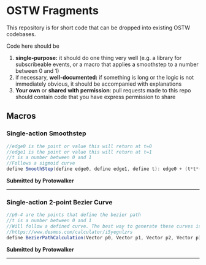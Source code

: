# OSTW Fragments
This repository is for short code that can be dropped into existing OSTW codebases.

Code here should be 
1. **single-purpose:** it should do one thing very well (e.g. a library for subscribeable events, or a macro that applies a smoothstep to a number between 0 and 1)
2. if necessary, **well-documented:** if something is long or the logic is not immediately obvious, it should be accompanied with explanations
3. **Your own** or **shared with permission**: pull requests made to this repo should contain code that you have express permission to share


## Macros
### Single-action Smoothstep
```cs
//edge0 is the point or value this will return at t=0
//edge1 is the point or value this will return at t=1
//t is a number between 0 and 1
//Follows a sigmoid curve
define SmoothStep(define edge0, define edge1, define t): edge0 + (t*t*(3-(2*t)))*edge1;
```
**Submitted by Protowalker**

---

### Single-action 2-point Bezier Curve
```cs
//p0-4 are the points that define the bezier path
//t is a number between 0 and 1
//Will follow a defined curve. The best way to generate these curves is via this desmos graph
//https://www.desmos.com/calculator/i5yegnlzrs
define BezierPathCalculation(Vector p0, Vector p1, Vector p2, Vector p3, define t): ((1-t)^3)*p0 + (3*(1-t)^2)*t*p1 + (3*(1-t)*(t^2)*p2) + (t^3)*p3;
```
**Submitted by Protowalker**

---
